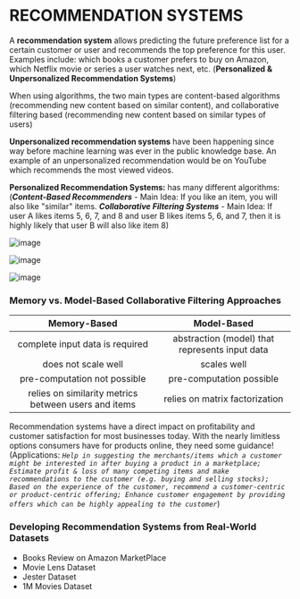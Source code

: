 # RECOMMENDATION SYSTEMS

A **recommendation system** allows predicting the future preference list for a certain customer or user and recommends the top preference for this user. Examples include: which books a customer prefers to buy on Amazon, which Netflix movie or series a user watches next, etc. (**Personalized & Unpersonalized Recommendation Systems**)

When using algorithms, the two main types are content-based algorithms (recommending new content based on similar content), and collaborative filtering based (recommending new content based on similar types of users)

**Unpersonalized recommendation systems** have been happening since way before machine learning was ever in the public knowledge base. An example of an unpersonalized recommendation would be on YouTube which recommends the most viewed videos.

**Personalized Recommendation Systems:** has many different algorithms: (***Content-Based Recommenders*** - Main Idea: If you like an item, you will also like "similar" items. ***Collaborative Filtering Systems*** - Main Idea: If user A likes items 5, 6, 7, and 8 and user B likes items 5, 6, and 7, then it is highly likely that user B will also like item 8)

![image](https://github.com/MarvinAgumba/RECOMMENDATION-SYSTEMS-WALKTHROUGH/assets/122484885/7ec2ab65-f562-4c27-9700-3844a45c754c)

![image](https://github.com/MarvinAgumba/RECOMMENDATION-SYSTEMS-WALKTHROUGH/assets/122484885/3b77d2a8-01e1-4a82-8fe1-5bb254c720c6)

![image](https://github.com/MarvinAgumba/RECOMMENDATION-SYSTEMS-WALKTHROUGH/assets/122484885/ef7b4648-b5d8-417c-a7fa-c008af887274)

### Memory vs. Model-Based Collaborative Filtering Approaches
|                     Memory-Based                     |                   Model-Based                  |
|:----------------------------------------------------:|:----------------------------------------------:|
| complete input data is required                      | abstraction (model) that represents input data |
| does not scale well                                  | scales well                                    |
| pre-computation not possible                         | pre-computation possible                       |
| relies on similarity metrics between users and items | relies on matrix factorization                 |

Recommendation systems have a direct impact on profitability and customer satisfaction for most businesses today. With the nearly limitless options consumers have for products online, they need some guidance! (Applications: *`Help in suggesting the merchants/items which a customer might be interested in after buying a product in a marketplace; Estimate profit & loss of many competing items and make recommendations to the customer (e.g. buying and selling stocks); Based on the experience of the customer, recommend a customer-centric or product-centric offering; Enhance customer engagement by providing offers which can be highly appealing to the customer`*)

### Developing Recommendation Systems from Real-World Datasets
 - Books Review on Amazon MarketPlace
 - Movie Lens Dataset
 - Jester Dataset
 - 1M Movies Dataset
